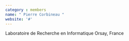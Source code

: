 ```yaml
---
category : members
name: " Pierre Corbineau " 
website: '#'
---
```

Laboratoire de Recherche en Informatique
Orsay, France

